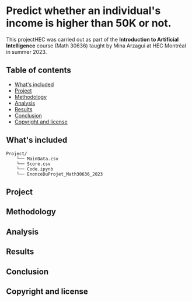 # Predict whether an individual's income is higher than 50K or not.
This projectHEC  was carried out as part of the **Introduction to Artificial Intelligence** course (Math 30636) taught by Mina Arzagui at HEC Montréal in summer 2023.

## Table of contents

- [What's included](#whats-included)
- [Project](#project)
- [Methodology](#methodology)
- [Analysis](#analysis)
- [Results](#results)
- [Conclusion](#conclusion)
- [Copyright and license](#copyright-and-license)

## What's included
```text
Project/
    └── MainData.csv
    └── Score.csv
    └── Code.ipynb
    └── EnonceDuProjet_Math30636_2023
```
## Project
## Methodology
## Analysis
## Results
## Conclusion
## Copyright and license

